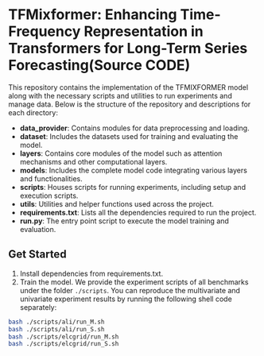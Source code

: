 # TFMixformer: Enhancing Time-Frequency Representation in Transformers for Long-Term Series Forecasting(Source CODE)

This repository contains the implementation of the TFMIXFORMER model along with the necessary scripts and utilities to run experiments and manage data. Below is the structure of the repository and descriptions for each directory:

- **data_provider**: Contains modules for data preprocessing and loading.
- **dataset**: Includes the datasets used for training and evaluating the model.
- **layers**: Contains core modules of the model such as attention mechanisms and other computational layers.
- **models**: Includes the complete model code integrating various layers and functionalities.
- **scripts**: Houses scripts for running experiments, including setup and execution scripts.
- **utils**: Utilities and helper functions used across the project.
- **requirements.txt**: Lists all the dependencies required to run the project.
- **run.py**: The entry point script to execute the model training and evaluation.


## Get Started

1. Install dependencies from requirements.txt.
2. Train the model. We provide the experiment scripts of all benchmarks under the folder `./scripts`. You can reproduce the multivariate and univariate experiment results by running the following shell code separately:

```bash
bash ./scripts/ali/run_M.sh
bash ./scripts/ali/run_S.sh
bash ./scripts/elcgrid/run_M.sh
bash ./scripts/elcgrid/run_S.sh
```
